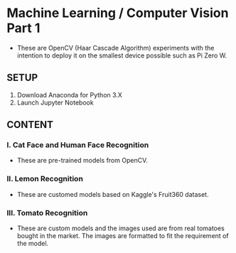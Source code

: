 # Machine Learning / Computer Vision Part 1
* These are OpenCV (Haar Cascade Algorithm) experiments with the intention to deploy it on the smallest device possible such as Pi Zero W.  

## SETUP
1. Download Anaconda for Python 3.X
2. Launch Jupyter Notebook

## CONTENT
### I. Cat Face and Human Face Recognition
* These are pre-trained models from OpenCV.

### II. Lemon Recognition
* These are customed models based on Kaggle's Fruit360 dataset.

### III. Tomato Recognition
* These are custom models and the images used are from real tomatoes bought in the market. The images are formatted to fit the requirement of the model. 






